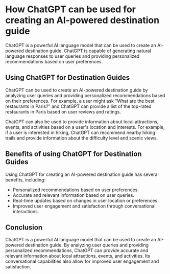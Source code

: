 How ChatGPT can be used for creating an AI-powered destination guide
======================================================================================================

ChatGPT is a powerful AI language model that can be used to create an AI-powered destination guide. ChatGPT is capable of generating natural language responses to user queries and providing personalized recommendations based on user preferences.

Using ChatGPT for Destination Guides
------------------------------------

ChatGPT can be used to create an AI-powered destination guide by analyzing user queries and providing personalized recommendations based on their preferences. For example, a user might ask "What are the best restaurants in Paris?" and ChatGPT can provide a list of the top-rated restaurants in Paris based on user reviews and ratings.

ChatGPT can also be used to provide information about local attractions, events, and activities based on a user's location and interests. For example, if a user is interested in hiking, ChatGPT can recommend nearby hiking trails and provide information about the difficulty level and scenic views.

Benefits of using ChatGPT for Destination Guides
------------------------------------------------

Using ChatGPT for creating an AI-powered destination guide has several benefits, including:

* Personalized recommendations based on user preferences.
* Accurate and relevant information based on user queries.
* Real-time updates based on changes in user location or preferences.
* Improved user engagement and satisfaction through conversational interactions.

Conclusion
----------

ChatGPT is a powerful AI language model that can be used to create an AI-powered destination guide. By analyzing user queries and providing personalized recommendations, ChatGPT can provide accurate and relevant information about local attractions, events, and activities. Its conversational capabilities also allow for improved user engagement and satisfaction.
